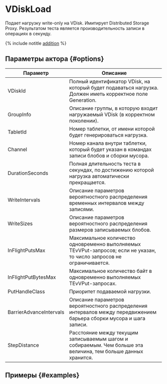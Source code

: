 # VDiskLoad

Подает нагрузку write-only на VDisk. Имитирует Distributed Storage Proxy. Результатом теста является производительность записи в операциях в секунду.

{% include notitle [addition](../_includes/addition.md) %}

## Параметры актора {#options}

Параметр | Описание
--- | ---
VDiskId | Полный идентификатор VDisk, на который будет подаваться нагрузка. Должен иметь корректное поле Generation.
GroupInfo | Описание группы, в которую входит нагружаемый VDisk (в корректном поколении).
TabletId | Номер таблетки, от имени которой будет генерироваться нагрузка.
Channel | Номер канала внутри таблетки, который будет указан в командах записи блобов и сборки мусора.
DurationSeconds | Полная длительность теста в секундах, по достижению которой нагрузка автоматически прекращается.
WriteIntervals | Описание параметров вероятностного распределения временных интервалов между записями.
WriteSizes | Описание параметров вероятностного распределения размеров записываемых блобов.
InFlightPutsMax | Максимальное количество одновременно выполняемых TEvVPut-запросов; если не указан, то число запросов не ограничивается.
InFlightPutBytesMax | Максимальное количество байт в одновременно выполняемых TEvVPut-запросах.
PutHandleClass | Приоритет подаваемой нагрузки.
BarrierAdvanceIntervals | Описание параметров вероятностного распределения интервалов между передвижением барьера сборки мусора и шага записи.
StepDistance | Расстояние между текущим записываемым шагом и собираемым. Чем больше эта величина, тем больше данных хранится.

## Примеры {#examples}
